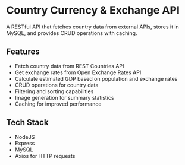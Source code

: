 # Country Currency & Exchange API

A RESTful API that fetches country data from external APIs, stores it in MySQL, and provides CRUD operations with caching.

## Features

- Fetch country data from REST Countries API
- Get exchange rates from Open Exchange Rates API
- Calculate estimated GDP based on population and exchange rates
- CRUD operations for country data
- Filtering and sorting capabilities
- Image generation for summary statistics
- Caching for improved performance

## Tech Stack

- NodeJS
- Express
- MySQL
- Axios for HTTP requests